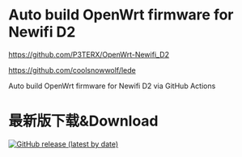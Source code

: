 # Auto build OpenWrt firmware for Newifi D2
https://github.com/P3TERX/OpenWrt-Newifi_D2

https://github.com/coolsnowwolf/lede

Auto build OpenWrt firmware for Newifi D2 via GitHub Actions


# 最新版下载&Download
[![GitHub release (latest by date)](https://img.shields.io/github/v/release/leopardciaw/D2?style=for-the-badge&label=Download)](https://github.com/leopardciaw/D2/releases/latest)
